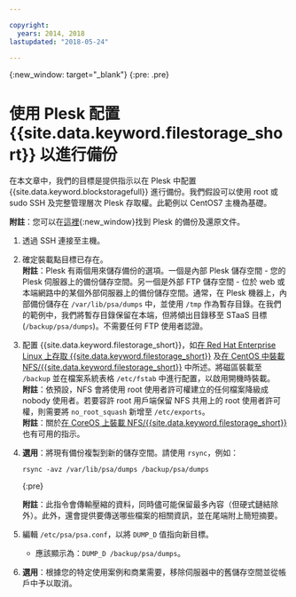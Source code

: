 ```yaml
---

copyright:
  years: 2014, 2018
lastupdated: "2018-05-24"

---
```

{:new_window: target="_blank"}
{:pre: .pre}
 
# 使用 Plesk 配置 {{site.data.keyword.filestorage_short}} 以進行備份

在本文章中，我們的目標是提供指示以在 Plesk 中配置 {{site.data.keyword.blockstoragefull}} 進行備份。我們假設可以使用 root 或 sudo SSH 及完整管理層次 Plesk 存取權。此範例以 CentOS7 主機為基礎。

**附註**：您可以在[這裡](https://docs.plesk.com/en-US/12.5/administrator-guide/backing-up-and-restoration.59256/){:new_window}找到 Plesk 的備份及還原文件。

1. 透過 SSH 連接至主機。

2. 確定裝載點目標已存在。<br />
   **附註**：Plesk 有兩個用來儲存備份的選項。一個是內部 Plesk 儲存空間 - 您的 Plesk 伺服器上的備份儲存空間。另一個是外部 FTP 儲存空間 - 位於 web 或本端網路中的某個外部伺服器上的備份儲存空間。通常，在 Plesk 機器上，內部備份儲存在 `/var/lib/psa/dumps` 中，並使用 `/tmp` 作為暫存目錄。在我們的範例中，我們將暫存目錄保留在本端，但將傾出目錄移至 STaaS 目標 (`/backup/psa/dumps`)。不需要任何 FTP 使用者認證。
   
3. 配置 {{site.data.keyword.filestorage_short}}，如[在 Red Hat Enterprise Linux 上存取 {{site.data.keyword.filestorage_short}}](accessing-file-storage-linux.html) 及[在 CentOS 中裝載 NFS/{{site.data.keyword.filestorage_short}}](mounting-nsf-file-storage.html) 中所述。將磁區裝載至 `/backup` 並在檔案系統表格 `/etc/fstab` 中進行配置，以啟用開機時裝載。<br />
   **附註**：依預設，NFS 會將使用 root 使用者許可權建立的任何檔案降級成 nobody 使用者。若要容許 root 用戶端保留 NFS 共用上的 root 使用者許可權，則需要將 `no_root_squash` 新增至 `/etc/exports`。<br />
   **附註**：關於[在 CoreOS 上裝載 NFS/{{site.data.keyword.filestorage_short}}](mounting-storage-coreos.html) 也有可用的指示。<br />

4. **選用**：將現有備份複製到新的儲存空間。請使用 `rsync`，例如：
   ```
   rsync -avz /var/lib/psa/dumps /backup/psa/dumps
   ```
   {:pre}
    
    **附註**：此指令會傳輸壓縮的資料，同時儘可能保留最多內容（但硬式鏈結除外）。此外，還會提供要傳送哪些檔案的相關資訊，並在尾端附上簡短摘要。
    
5. 編輯 `/etc/psa/psa.conf`，以將 `DUMP_D` 值指向新目標。 
    - 應該顯示為：`DUMP_D /backup/psa/dumps`。 

6. **選用**：根據您的特定使用案例和商業需要，移除伺服器中的舊儲存空間並從帳戶中予以取消。

